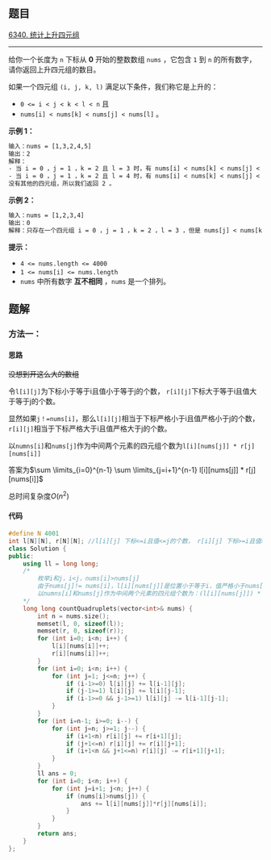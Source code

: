 ## 题目

[6340. 统计上升四元组](https://leetcode.cn/problems/count-increasing-quadruplets/)

---

给你一个长度为 `n` 下标从 **0** 开始的整数数组 `nums` ，它包含 `1` 到 `n` 的所有数字，请你返回上升四元组的数目。

如果一个四元组 `(i, j, k, l)` 满足以下条件，我们称它是上升的：

-   `0 <= i < j < k < l < n` 且
-   `nums[i] < nums[k] < nums[j] < nums[l]` 。

  

**示例 1：**

```txt
输入：nums = [1,3,2,4,5]
输出：2
解释：
- 当 i = 0 ，j = 1 ，k = 2 且 l = 3 时，有 nums[i] < nums[k] < nums[j] < nums[l] 。
- 当 i = 0 ，j = 1 ，k = 2 且 l = 4 时，有 nums[i] < nums[k] < nums[j] < nums[l] 。
没有其他的四元组，所以我们返回 2 。
```

**示例 2：**

```txt
输入：nums = [1,2,3,4]
输出：0
解释：只存在一个四元组 i = 0 ，j = 1 ，k = 2 ，l = 3 ，但是 nums[j] < nums[k] ，所以我们返回 0 。
```
  

**提示：**

-   `4 <= nums.length <= 4000`
-   `1 <= nums[i] <= nums.length`
-   `nums` 中所有数字 **互不相同** ，`nums` 是一个排列。

  

## 题解

### 方法一：

#### 思路
~~没想到开这么大的数组~~

令`l[i][j]`为下标小于等于i且值小于等于j的个数， `r[i][j]`下标大于等于i且值大于等于j的个数。

显然如果`j！=nums[i]`，那么`l[i][j]`相当于下标严格小于i且值严格小于j的个数，`r[i][j]`相当于下标严格大于i且值严格大于j的个数。

以`numns[i]`和`nums[j]`作为中间两个元素的四元组个数为`l[i][nums[j]] * r[j][nums[i]]`

答案为$\sum \limits_{i=0}^{n-1} \sum \limits_{j=i+1}^{n-1} l[i][nums[j]] * r[j][nums[i]]$

总时间复杂度$O(n^2)$

#### 代码

```cpp
#define N 4001
int l[N][N], r[N][N]; //l[i][j] 下标<=i且值<=j的个数， r[i][j] 下标>=i且值>=j的个数
class Solution {
public:
    using ll = long long;
    /*
        枚举i和j，i<j，nums[i]>nums[j]
        由于nums[j]!= nums[i]，l[i][nums[j]]是位置小于等于i，值严格小于nums[j]的个数；r[j][nums[i]]是位置大于等于i，值严格大于nums[i]的个数；
        以numns[i]和nums[j]作为中间两个元素的四元组个数为：(l[i][nums[j]]) * (r[j][nums[i]])
    */
    long long countQuadruplets(vector<int>& nums) {
        int n = nums.size();
        memset(l, 0, sizeof(l));
        memset(r, 0, sizeof(r));
        for (int i=0; i<n; i++) {
            l[i][nums[i]]++;
            r[i][nums[i]]++;
        }
        for (int i=0; i<n; i++) {
            for (int j=1; j<=n; j++) {
                if (i-1>=0) l[i][j] += l[i-1][j];
                if (j-1>=1) l[i][j] += l[i][j-1];
                if (i-1>=0 && j-1>=1) l[i][j] -= l[i-1][j-1];
            }
        }
        for (int i=n-1; i>=0; i--) {
            for (int j=n; j>=1; j--) {
                if (i+1<n) r[i][j] += r[i+1][j];
                if (j+1<=n) r[i][j] += r[i][j+1];
                if (i+1<n && j+1<=n) r[i][j] -= r[i+1][j+1];
            }
        }
        ll ans = 0;
        for (int i=0; i<n; i++) {
            for (int j=i+1; j<n; j++) {
                if (nums[i]>nums[j]) {
                    ans += l[i][nums[j]]*r[j][nums[i]];
                }
            }
        }
        return ans;
    }
};
```
